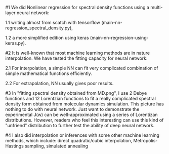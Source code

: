 #1 We did Nonlinear regression for spectral density functions using a multi-layer neural 
   network:

   1.1 writing  almost from scatch with tensorflow (main-nn-regression_spectral_density.py),
   
   1.2 a more simplified edition using keras (main-nn-regression-using-keras.py).

#2 It is well-known that most machine learning methods are in nature interpolation. 
   We have tested the fitting capacity for neural network: 
	
   2.1 For interpolation, a simple NN can fit very complicated combination of simple 
       mathematical functions efficiently.
	
   2.2 For extrapolation, NN usually gives poor results. 

#3 In "fitting spectral density obtained from MD.png", I use 2 Debye functions and 12 
   Lorentzian functions to fit a really complicated spectral density form obtained from 
   molecular dynamics simulation. This picture has nothing to do with neural network. 
   Just want to demonstrate  the experimental J(w) can be well-approximated using 
   a series of Lorentizan distributions. However, readers who feel this interesting can use 
   this kind of "unfriend" distribution to further test the ability of deep neural network.


#4 I also did interpolation or inferences with some other machine learning methods, which include:
   direct quadratic/cubic interpolation,
   Metropolis-Hastings sampling,
   simulated annealing

